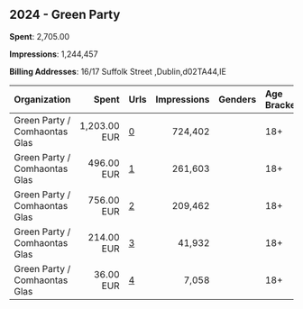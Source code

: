 ## 2024 - Green Party 
**Spent**: 2,705.00

**Impressions**: 1,244,457

**Billing Addresses**: 16/17 Suffolk Street ,Dublin,d02TA44,IE

|Organization|Spent|Urls|Impressions|Genders|Age Brackets|Country Codes|
|:---|---:|:---|---:|:---|:---|:---|
|Green Party / Comhaontas Glas|1,203.00 EUR|[0](https://www.snap.com/political-ads/asset/78ff68118f51f3cade705cc6466003800611163dcf4cb46f55b7af4963d5fdef?mediaType=mp4)|724,402||18+|ireland|
|Green Party / Comhaontas Glas|496.00 EUR|[1](https://www.snap.com/political-ads/asset/c84cd5a274ec5199cf7ce8fd41a2b46aee15bbc6c41a8a32dd1522553d63f9ca?mediaType=mp4)|261,603||18+|ireland|
|Green Party / Comhaontas Glas|756.00 EUR|[2](https://www.snap.com/political-ads/asset/78ff68118f51f3cade705cc6466003800611163dcf4cb46f55b7af4963d5fdef?mediaType=mp4)|209,462||18+|ireland|
|Green Party / Comhaontas Glas|214.00 EUR|[3](https://www.snap.com/political-ads/asset/56292cc533480b2ba96361c97936e370ee67071cf7d76d089a398c1e62d7b734?mediaType=mp4)|41,932||18+|ireland|
|Green Party / Comhaontas Glas|36.00 EUR|[4](https://www.snap.com/political-ads/asset/c5756a79df2383e3515b61426eefd74f0b66cb00dfea29bb79426de58b7582a5?mediaType=mp4)|7,058||18+|ireland|
